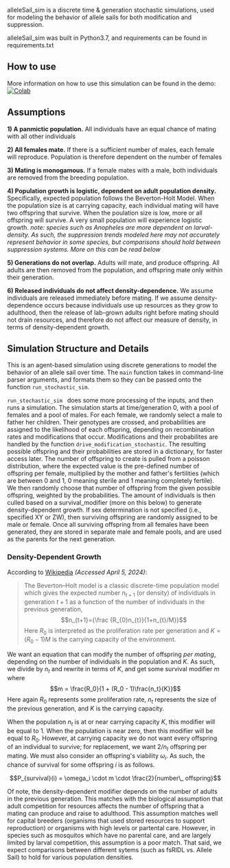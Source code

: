 alleleSail_sim is a discrete time & generation stochastic simulations, used for modeling the behavior of allele sails for both modification and suppression.

alleleSail_sim was built in Python3.7, and requirements can be found in requirements.txt

## How to use

More information on how to use this simulation can be found in the demo: [![Colab](https://colab.research.google.com/assets/colab-badge.svg)](https://github.com/HayLab/AlleleSail/blob/main/AlleleSail_demo.ipynb)


## Assumptions

**1) A panmictic population.** All individuals have an equal chance of mating with all other individuals

**2) All females mate.** If there is a sufficient number of males, each female will reproduce. Population is therefore dependent on the number of females

**3) Mating is monogamous.** If a female mates with a male, both individuals are removed from the breeding population.

**4) Population growth is logistic, dependent on adult population density.** Specifically, expected population follows the Beverton-Holt Model. When the population size is at carrying capacity, each individual mating will have two offspring that survive. When the poulation size is low, more or all offspring will survive. A very small population will experience logistic growth. *note: species such as Anopheles are more dependent on larval-density. As such, the suppression trends modeled here may not accurately represent behavior in some species, but comparisons should hold between suppression systems. More on this can be read below*

**5) Generations do not overlap.** Adults will mate, and produce offspring. All adults are then removed from the population, and offspring mate only within their generation. 

**6) Released individuals do not affect density-dependence.** We assume individuals are released immediately before mating. If we assume density-dependence occurs because individuals use up resources as they grow to adulthood, then the release of lab-grown adults right before mating should not drain resources, and therefore do not affect our measure of density, in terms of density-dependent growth.

## Simulation Structure and Details

This is an agent-based simulation using discrete generations to model the behavior of an allele sail over time. The ```main``` function takes in command-line parser arguments, and formats them so they can be passed onto the function ```run_stochastic_sim```.

```run_stochastic_sim ``` does some more processing of the inputs, and then runs a simulation. The simulation starts at time/generation 0, with a pool of females and a pool of males. For each female, we randomly select a male to father her children. Their genotypes are crossed, and probabilities are assigned to the likelihood of each offspring, depending on recombination rates and modifications that occur. Modifications and their probabilites are handled by the function ```drive_modification_stochastic```. The resulting possible offspring and their probabilities are stored in a dictionary, for faster access later. The number of offspring to create is pulled from a poisson distribution, where the expected value is the pre-defined number of offspring per female, multiplied by the mother and father's fertilities (which are between 0 and 1, 0 meaning sterile and 1 meaning completely fertile). We then randomly choose that number of offspring from the given possible offspring, weighted by the probabilities. The amount of individuals is then culled based on a survival_modifier (more on this below) to generate density-dependent growth. If sex determination is not specified (i.e., specified XY or ZW), then surviving offspring are randomly assigned to be male or female. Once all surviving offspring from all females have been generated, they are stored in separate male and female pools, and are used as the parents for the next generation.

### Density-Dependent Growth

According to [Wikipedia](https://en.wikipedia.org/wiki/Beverton%E2%80%93Holt_model) *(Accessed April 5, 2024)*:

 > The Beverton–Holt model is a classic discrete-time population model which gives the expected number $n_{t+1}$ (or density) of individuals in generation $t + 1$ as a function of the number of individuals in the previous generation, 
 > $$n_{t+1}={\frac {R_{0}n_{t}}{1+n_{t}/M}}$$
 > Here $R_0$ is interpreted as the proliferation rate per generation and $K = (R_0 − 1) M$ is the carrying capacity of the environment. 

We want an equation that can modify the number of offspring *per mating*, depending on the number of individuals in the population and $K$. As such, we divide by $n_t$ and rewrite in terms of $K$, and get some survival modifier $m$ where $$m = \frac{R_0}{1 + (R_0 - 1)\frac{n_t}{K}}$$ Here again $R_0$ represents some proliferation rate, $n_t$ represents the size of the previous generation, and $K$ is the carrying capacity.

When the population $n_t$ is at or near carrying capacity $K$, this modifier will be equal to 1. When the population is near zero, then this modifier will be equal to $R_0$. However, at carrying capacity we do not want every offspring of an individual to survive; for replacement, we want $2/n_t$ offspring per mating. We must also consider an offspring's viability $\omega_i$. As such, the chance of survival for some offspring $i$ is as follows.

$$P_{survival}(i) = \omega_i \cdot m \cdot \frac{2}{number\_ offspring}$$

Of note, the density-dependent modifier depends on the number of adults in the previous generation. This matches with the biological assumption that adult competition for resources affects the number of offspring that a mating can produce and raise to adulthood. This assumption matches well for capital breeders (organisms that used stored resources to support reproduction) or organisms with high levels or partental care. However, in species such as mosquitos which have no parental care, and are largely limited by larval competition, this assumption is a poor match. That said, we expect comparisons between different sytems (such as fsRIDL vs. Allele Sail) to hold for various population densities.